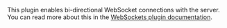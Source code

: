 [//]: # (title: WebSockets)

<include src="lib.md" include-id="outdated_warning"/>

This plugin enables bi-directional WebSocket connections with the server.
You can read more about this in the [WebSockets plugin documentation](websocket.md).